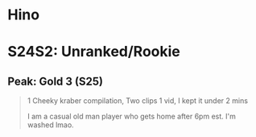 # Hino

# S24S2: Unranked/Rookie

## Peak: Gold 3 (S25)

>1 Cheeky kraber compilation, Two clips 1 vid, I kept it under 2 mins
>
>I am a casual old man player who gets home after 6pm est.  I'm washed lmao.